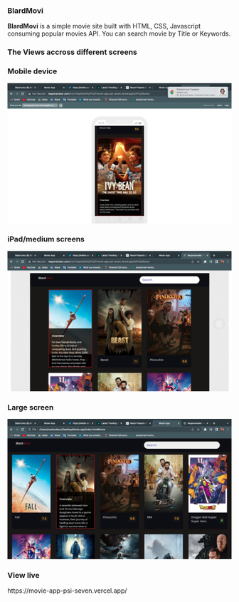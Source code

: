 ### BlardMovi
<p><b>BlardMovi</b> is a simple movie site built with HTML, CSS, Javascript consuming popular movies API. You can search movie by Title or Keywords.</p>


### The Views accross different screens <br>


### Mobile device
<img src="./images/blardMovi-sm.png" alt="sm-screen" width="" height="">

### iPad/medium screens
<img src="./images/blardMovi-md.png" alt="md-screen" width="" height="">

### Large screen
<img src="./images/blardMovi-lg.png" alt="lg-screen" width="" height="">

### View live
<p>https://movie-app-psi-seven.vercel.app/</p>